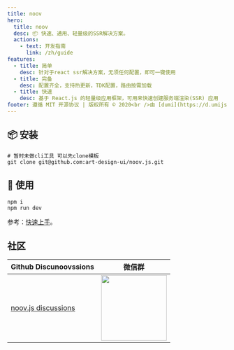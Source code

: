 ```yaml
---
title: noov
hero:
  title: noov
  desc: 📦 快速、通用、轻量级的SSR解决方案。
  actions:
    - text: 开发指南
      link: /zh/guide
features:
  - title: 简单
    desc: 针对于react ssr解决方案，无须任何配置，即可一键使用
  - title: 完备
    desc: 配置齐全，支持热更新，TDK配置，路由按需加载
  - title: 快速
    desc: 基于 React.js 的轻量级应用框架，可用来快速创建服务端渲染(SSR) 应用
footer: 遵循 MIT 开源协议 | 版权所有 © 2020<br />由 [dumi](https://d.umijs.org) 提供支持
---
```


## 📦 安装

```shell
# 暂时未做cli工具 可以先clone模板
git clone git@github.com:art-design-ui/noov.js.git
```

## 🔨 使用

```tsx
npm i
npm run dev
```

参考：[快速上手](/zh/guide/getting-started)。

## 社区

| Github Discunoovssions                                                 | 微信群                                                                                                                                                              |
| ---------------------------------------------------------------------- | ------------------------------------------------------------------------------------------------------------------------------------------------------------------- |
| [noov.js discussions](https://github.com/art-design-ui/noov.js/issues) | <img src="https://cdn.nlark.com/yuque/0/2020/png/685693/1603718006794-778ac551-99a0-4ffc-b13e-080cff7a78f4.png?x-oss-process=image%2Fresize%2Cw_300" width="150" /> |
